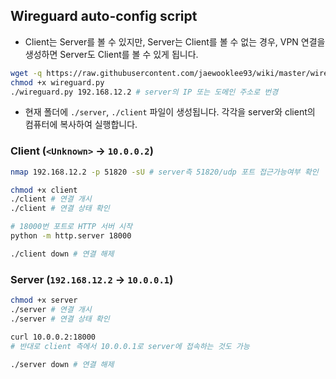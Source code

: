 ## Wireguard auto-config script

- Client는 Server를 볼 수 있지만, Server는 Client를 볼 수 없는 경우,
VPN 연결을 생성하면 Server도 Client를 볼 수 있게 됩니다.


```sh
wget -q https://raw.githubusercontent.com/jaewooklee93/wiki/master/wireguard/wireguard.py
chmod +x wireguard.py
./wireguard.py 192.168.12.2 # server의 IP 또는 도메인 주소로 번경
```


- 현재 폴더에 `./server`, `./client` 파일이 생성됩니다. 각각을 server와 client의 컴퓨터에 복사하여 실행합니다.


### Client (`<Unknown>` -> `10.0.0.2`)

```sh
nmap 192.168.12.2 -p 51820 -sU # server측 51820/udp 포트 접근가능여부 확인

chmod +x client
./client # 연결 개시
./client # 연결 상태 확인

# 18000번 포트로 HTTP 서버 시작
python -m http.server 18000

./client down # 연결 해제
```

### Server (`192.168.12.2` -> `10.0.0.1`)

```sh
chmod +x server
./server # 연결 개시
./server # 연결 상태 확인

curl 10.0.0.2:18000 
# 반대로 client 측에서 10.0.0.1로 server에 접속하는 것도 가능

./server down # 연결 해제
```

